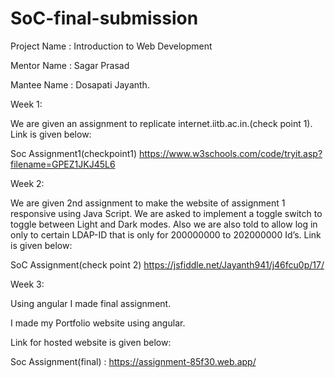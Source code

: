 # SoC-final-submission
Project Name : Introduction to Web Development



Mentor Name : Sagar Prasad



Mantee Name : Dosapati Jayanth.


Week 1: 

We are given an assignment to replicate internet.iitb.ac.in.(check point 1).
Link is given below:


Soc Assignment1(checkpoint1) https://www.w3schools.com/code/tryit.asp?filename=GPEZ1JKJ45L6


Week 2:

We are given 2nd assignment to make the website of assignment 1 responsive using Java Script.
We are asked to implement a toggle switch to toggle between Light and Dark modes.
Also we are also told to allow log in only to certain LDAP-ID that is only for 200000000 to 202000000 Id’s.
  Link is given below:
  
  
SoC Assignment(check point 2) https://jsfiddle.net/Jayanth941/j46fcu0p/17/



Week 3:

Using angular I made final assignment.


I made my Portfolio website using angular.


Link for hosted website is given below:


Soc Assignment(final) : https://assignment-85f30.web.app/
